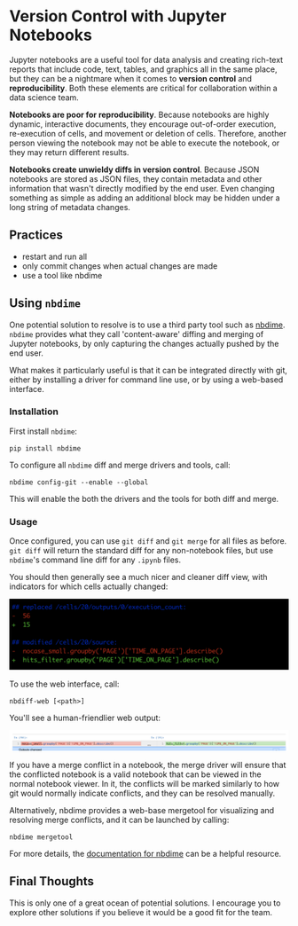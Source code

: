 # Version Control with Jupyter Notebooks

Jupyter notebooks are a useful tool for data analysis and creating rich-text
reports that include code, text, tables, and graphics all in the same place,
but they can be a nightmare when it comes to **version control** and
**reproducibility**. Both these elements are critical for collaboration within
a data science team.

**Notebooks are poor for reproducibility**. Because notebooks are highly
dynamic, interactive documents, they encourage out-of-order execution,
re-execution of cells, and movement or deletion of cells. Therefore, another
person viewing the notebook may not be able to execute the notebook, or they
may return different results.

**Notebooks create unwieldy diffs in version control**. Because JSON notebooks
are stored as JSON files, they contain metadata and other information that
wasn't directly modified by the end user.  Even changing something as simple as
adding an additional block may be hidden under a long string of metadata
changes.

## Practices

- restart and run all
- only commit changes when actual changes are made
- use a tool like nbdime

## Using `nbdime`

One potential solution to resolve is to use a third party tool such as 
[nbdime](https://nbdime.readthedocs.io/en/latest/). `nbdime` provides what they
call 'content-aware' diffing and merging of Jupyter notebooks, by only capturing
the changes actually pushed by the end user.

What makes it particularly useful is that it can be integrated directly with
git, either by installing a driver for command line use, or by using a
web-based interface.

### Installation

First install `nbdime`:

```
pip install nbdime
```

To configure all `nbdime` diff and merge drivers and tools, call:

```
nbdime config-git --enable --global
```

This will enable the both the drivers and the tools for both diff and merge.

### Usage

Once configured, you can use `git diff` and `git merge` for all files as
before. `git diff` will return the standard diff for any non-notebook files, but
use `nbdime`'s command line diff for any `.ipynb` files.

You should then generally see a much nicer and cleaner diff view, with
indicators for which cells actually changed:

![nbdime](img/nbdime.png)

To use the web interface, call:

```
nbdiff-web [<path>]
```

You'll see a human-friendlier web output:

![nbdiff-web](img/nbdiff-web.png)

If you have a merge conflict in a notebook, the merge driver will ensure that
the conflicted notebook is a valid notebook that can be viewed in the normal
notebook viewer. In it, the conflicts will be marked similarly to how git
would normally indicate conflicts, and they can be resolved manually.

Alternatively, nbdime provides a web-base mergetool for visualizing and
resolving merge conflicts, and it can be launched by calling:

```
nbdime mergetool
```

For more details, the
[documentation for nbdime](https://nbdime.readthedocs.io/en/latest/) can be a
helpful resource.

## Final Thoughts

This is only one of a great ocean of potential solutions. I encourage you to
explore other solutions if you believe it would be a good fit for the team.
